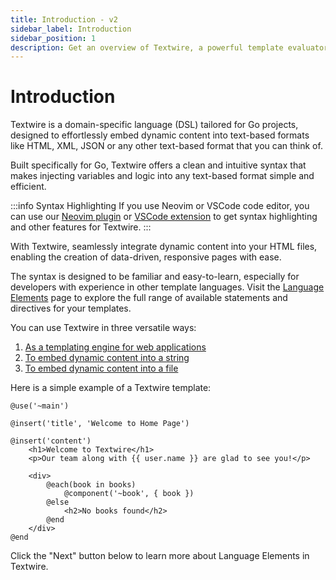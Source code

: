 ```yaml
---
title: Introduction - v2
sidebar_label: Introduction
sidebar_position: 1
description: Get an overview of Textwire, a powerful template evaluator for Go developers, and learn about its features, syntax, and various use cases
---
```


# Introduction
Textwire is a domain-specific language (DSL) tailored for Go projects, designed to effortlessly embed dynamic content into text-based formats like HTML, XML, JSON or any other text-based format that you can think of.

Built specifically for Go, Textwire offers a clean and intuitive syntax that makes injecting variables and logic into any text-based format simple and efficient.

:::info Syntax Highlighting
If you use Neovim or VSCode code editor, you can use our [Neovim plugin](https://github.com/textwire/textwire.nvim) or [VSCode extension](https://marketplace.visualstudio.com/items?itemName=SerhiiCho.textwire) to get syntax highlighting and other features for Textwire.
:::

With Textwire, seamlessly integrate dynamic content into your HTML files, enabling the creation of data-driven, responsive pages with ease.

The syntax is designed to be familiar and easy-to-learn, especially for developers with experience in other template languages. Visit the [Language Elements](/docs/v2/language-elements/) page to explore the full range of available statements and directives for your templates.

You can use Textwire in three versatile ways:
1. [As a templating engine for web applications](/docs/v2/guides/template-usage)
2. [To embed dynamic content into a string](/docs/v2/guides/eval-string)
3. [To embed dynamic content into a file](/docs/v2/guides/eval-file)

Here is a simple example of a Textwire template:

```textwire title="home.tw"
@use('~main')

@insert('title', 'Welcome to Home Page')

@insert('content')
    <h1>Welcome to Textwire</h1>
    <p>Our team along with {{ user.name }} are glad to see you!</p>

    <div>
        @each(book in books)
            @component('~book', { book })
        @else
            <h2>No books found</h2>
        @end
    </div>
@end
```

Click the "Next" button below to learn more about Language Elements in Textwire.
